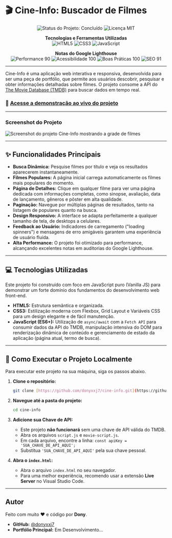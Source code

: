 # 🎬 Cine-Info: Buscador de Filmes

<p align="center">
  <img src="https://img.shields.io/badge/status-conclu%C3%ADdo-brightgreen?style=for-the-badge" alt="Status do Projeto: Concluído"/>
  <img src="https://img.shields.io/badge/licen%C3%A7a-MIT-blue?style=for-the-badge" alt="Licença MIT"/>
</p>

<p align="center">
  <strong>Tecnologias e Ferramentas Utilizadas</strong><br>
  <img src="https://img.shields.io/badge/HTML5-E34F26?style=for-the-badge&logo=html5&logoColor=white" alt="HTML5"/>
  <img src="https://img.shields.io/badge/CSS3-1572B6?style=for-the-badge&logo=css3&logoColor=white" alt="CSS3"/>
  <img src="https://img.shields.io/badge/JavaScript-F7DF1E?style=for-the-badge&logo=javascript&logoColor=black" alt="JavaScript"/>
</p>

<p align="center">
  <strong>Notas do Google Lighthouse</strong><br>
  <img src="https://img.shields.io/badge/Performance-90-brightgreen?style=for-the-badge&logo=lighthouse&logoColor=white" alt="Performance 90"/>
  <img src="https://img.shields.io/badge/Acessibilidade-100-brightgreen?style=for-the-badge&logo=lighthouse&logoColor=white" alt="Acessibilidade 100"/>
  <img src="https://img.shields.io/badge/Boas%20Práticas-100-brightgreen?style=for-the-badge&logo=lighthouse&logoColor=white" alt="Boas Práticas 100"/>
  <img src="https://img.shields.io/badge/SEO-91-brightgreen?style=for-the-badge&logo=lighthouse&logoColor=white" alt="SEO 91"/>
</p>

---

Cine-Info é uma aplicação web interativa e responsiva, desenvolvida para ser uma peça de portfólio, que permite aos usuários descobrir, pesquisar e obter informações detalhadas sobre filmes. O projeto consome a API do [The Movie Database (TMDB)](https://www.themoviedb.org/) para buscar dados em tempo real.

### 🔗 [Acesse a demonstração ao vivo do projeto](https://dashing-kataifi-8b89dc.netlify.app/)

---

### Screenshot do Projeto

![Screenshot do projeto Cine-Info mostrando a grade de filmes](https://github.com/user-attachments/assets/903d3c41-81de-4805-bc0a-f7b0e48b63f9)

---

## ✨ Funcionalidades Principais

* **Busca Dinâmica:** Pesquise filmes por título e veja os resultados aparecerem instantaneamente.
* **Filmes Populares:** A página inicial carrega automaticamente os filmes mais populares do momento.
* **Página de Detalhes:** Clique em qualquer filme para ver uma página dedicada com informações completas, como sinopse, avaliação, data de lançamento, gêneros e pôster em alta qualidade.
* **Paginação:** Navegue por múltiplas páginas de resultados, tanto na listagem de populares quanto na busca.
* **Design Responsivo:** A interface se adapta perfeitamente a qualquer tamanho de tela, de desktops a celulares.
* **Feedback ao Usuário:** Indicadores de carregamento ("loading spinners") e mensagens de erro amigáveis garantem uma experiência de usuário fluida.
* **Alta Performance:** O projeto foi otimizado para performance, alcançando excelentes notas em auditorias do Google Lighthouse.

---

## 💻 Tecnologias Utilizadas

Este projeto foi construído com foco em JavaScript puro (Vanilla JS) para demonstrar um forte domínio dos fundamentos do desenvolvimento web front-end.

* **HTML5:** Estrutura semântica e organizada.
* **CSS3:** Estilização moderna com Flexbox, Grid Layout e Variáveis CSS para um design elegante e de fácil manutenção.
* **JavaScript (ES6+):** Utilização de `async/await` com a `Fetch API` para consumir dados da API do TMDB, manipulação intensiva do DOM para renderização dinâmica de conteúdo e gerenciamento de estado da aplicação (página atual, termo de busca).

---

## 🚀 Como Executar o Projeto Localmente

Para executar este projeto na sua máquina, siga os passos abaixo.

1.  **Clone o repositório:**
    ```bash
    git clone [https://github.com/donyxxj7/cine-info.git](https://github.com/donyxxj7/cine-info.git)
    ```

2.  **Navegue até a pasta do projeto:**
    ```bash
    cd cine-info
    ```

3.  **Adicione sua Chave de API:**
    * Este projeto **não funcionará** sem uma chave de API válida do TMDB.
    * Abra os arquivos `script.js` e `movie-script.js`.
    * Em cada arquivo, encontre a linha: `const apiKey = 'SUA_CHAVE_DE_API_AQUI';`
    * Substitua `'SUA_CHAVE_DE_API_AQUI'` pela sua chave pessoal.

4.  **Abra o `index.html`:**
    * Abra o arquivo `index.html` no seu navegador.
    * Para uma melhor experiência, recomendo usar a extensão **Live Server** no Visual Studio Code.

---

## Autor

Feito com muito ❤️ e código por **Dony**.

* **GitHub:** [@donyxxj7](https://github.com/donyxxj7)
* **Portfólio Principal:** Em Desenvolvimento...
